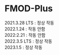 # FMOD-Plus
2021.3.28 LTS : 정상 작동  
2022.1.24 : 작동 안함  
2022:2.21 : 작동 안함  
2022.3.5 LTS : 정상 작동  
2023.1.5 : 정상 작동   
